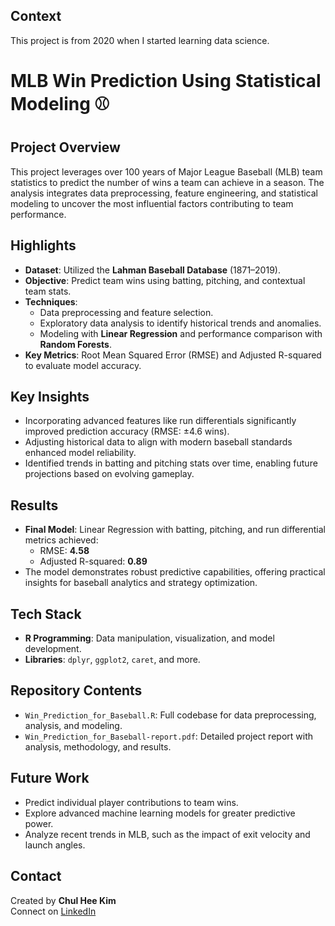 ## **Context**
This project is from 2020 when I started learning data science.

# **MLB Win Prediction Using Statistical Modeling** ⚾

## **Project Overview**
This project leverages over 100 years of Major League Baseball (MLB) team statistics to predict the number of wins a team can achieve in a season. The analysis integrates data preprocessing, feature engineering, and statistical modeling to uncover the most influential factors contributing to team performance.

## **Highlights**
- **Dataset**: Utilized the **Lahman Baseball Database** (1871–2019).
- **Objective**: Predict team wins using batting, pitching, and contextual team stats.
- **Techniques**: 
  - Data preprocessing and feature selection.
  - Exploratory data analysis to identify historical trends and anomalies.
  - Modeling with **Linear Regression** and performance comparison with **Random Forests**.
- **Key Metrics**: Root Mean Squared Error (RMSE) and Adjusted R-squared to evaluate model accuracy.

## **Key Insights**
- Incorporating advanced features like run differentials significantly improved prediction accuracy (RMSE: ±4.6 wins).
- Adjusting historical data to align with modern baseball standards enhanced model reliability.
- Identified trends in batting and pitching stats over time, enabling future projections based on evolving gameplay.

## **Results**
- **Final Model**: Linear Regression with batting, pitching, and run differential metrics achieved:
  - RMSE: **4.58**
  - Adjusted R-squared: **0.89**
- The model demonstrates robust predictive capabilities, offering practical insights for baseball analytics and strategy optimization.

## **Tech Stack**
- **R Programming**: Data manipulation, visualization, and model development.
- **Libraries**: `dplyr`, `ggplot2`, `caret`, and more.

## **Repository Contents**
- `Win_Prediction_for_Baseball.R`: Full codebase for data preprocessing, analysis, and modeling.
- `Win_Prediction_for_Baseball-report.pdf`: Detailed project report with analysis, methodology, and results.

## **Future Work**
- Predict individual player contributions to team wins.
- Explore advanced machine learning models for greater predictive power.
- Analyze recent trends in MLB, such as the impact of exit velocity and launch angles.

## **Contact**
Created by **Chul Hee Kim**  
Connect on [LinkedIn](https://linkedin.com/in/your-profile)  
